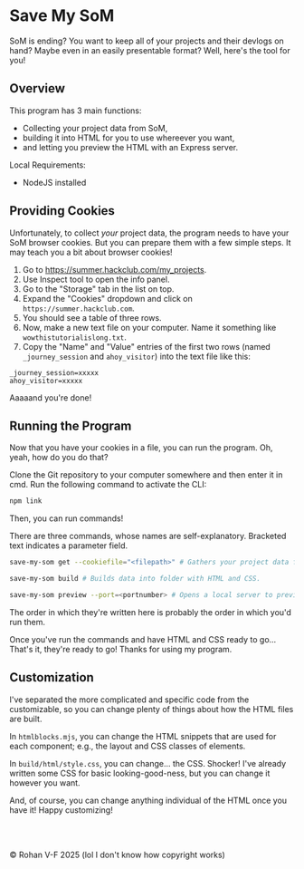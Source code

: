 # Save My SoM

SoM is ending? You want to keep all of your projects and their devlogs on hand? Maybe even in an easily presentable format? Well, here's the tool for you!

## Overview

This program has 3 main functions:
- Collecting your project data from SoM,
- building it into HTML for you to use whereever you want,
- and letting you preview the HTML with an Express server.

Local Requirements:
- NodeJS installed

## Providing Cookies

Unfortunately, to collect *your* project data, the program needs to have your SoM browser cookies. But you can prepare them with a few simple steps.
It may teach you a bit about browser cookies!

1. Go to https://summer.hackclub.com/my_projects.
2. Use Inspect tool to open the info panel.
3. Go to the "Storage" tab in the list on top.
4. Expand the "Cookies" dropdown and click on `https://summer.hackclub.com`.
5. You should see a table of three rows.
6. Now, make a new text file on your computer. Name it something like `wowthistutorialislong.txt`.
7. Copy the "Name" and "Value" entries of the first two rows (named `_journey_session` and `ahoy_visitor`) into the text file like this:
```
_journey_session=xxxxx
ahoy_visitor=xxxxx
```
Aaaaand you're done!

## Running the Program

Now that you have your cookies in a file, you can run the program. Oh, yeah, how do you do that?

Clone the Git repository to your computer somewhere and then enter it in cmd.
Run the following command to activate the CLI:
```bash
npm link
```
Then, you can run commands!

There are three commands, whose names are self-explanatory.
Bracketed text indicates a parameter field.
```bash
save-my-som get --cookiefile="<filepath>" # Gathers your project data from SoM. Requires file path to your cookie text file.
```
```bash
save-my-som build # Builds data into folder with HTML and CSS.
```
```bash
save-my-som preview --port=<portnumber> # Opens a local server to preview your HTML folder. Helpful for customization.
```

The order in which they're written here is probably the order in which you'd run them.

Once you've run the commands and have HTML and CSS ready to go... That's it, they're ready to go! Thanks for using my program.


## Customization

I've separated the more complicated and specific code from the customizable, so you can change plenty of things about how the HTML files are built.

In `htmlblocks.mjs`, you can change the HTML snippets that are used for each component; e.g., the layout and CSS classes of elements.

In `build/html/style.css`, you can change... the CSS. Shocker! I've already written some CSS for basic looking-good-ness, but you can change it however you want.

And, of course, you can change anything individual of the HTML once you have it! Happy customizing!

<br>
<br>

© Rohan V-F 2025 (lol I don't know how copyright works)